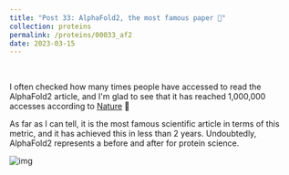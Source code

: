```yaml
---
title: "Post 33: AlphaFold2, the most famous paper 🎉"
collection: proteins
permalink: /proteins/00033_af2
date: 2023-03-15
---
```


&nbsp;


I often checked how many times people have accessed to read the AlphaFold2 article, and I'm glad to see that it has reached 1,000,000 accesses according to [Nature](https://www.nature.com/articles/s41586-021-03819-2) 🥳

As far as I can tell, it is the most famous scientific article in terms of this metric, and it has achieved this in less than 2 years. Undoubtedly, AlphaFold2 represents a before and after for protein science.

![img](/images/proteins/00032_af2.jpg)


